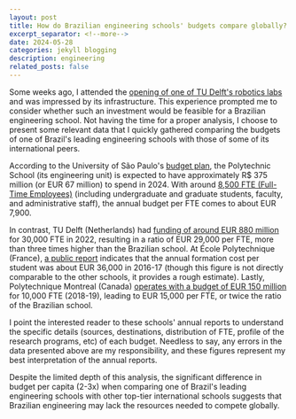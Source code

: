 ```yaml
---
layout: post
title: How do Brazilian engineering schools' budgets compare globally?
excerpt_separator: <!--more-->
date: 2024-05-28
categories: jekyll blogging
description: engineering
related_posts: false
---
```


Some weeks ago, I attended the [opening of one of TU Delft's robotics labs][opening-cor] and was impressed by its infrastructure. This experience prompted me to consider whether such an investment would be feasible for a Brazilian engineering school. Not having the time for a proper analysis, I choose to present some relevant data that I quickly gathered comparing the budgets of one of Brazil's leading engineering schools with those of some of its international peers.   

<!--more-->

According to the University of São Paulo's [budget plan][budget-poli], the Polytechnic School (its engineering unit) is expected to have approximately R$ 375 million (or EUR 67 million) to spend in 2024. With around [8,500 FTE (Full-Time Employees)][students-poli] (including undergraduate and graduate students, faculty, and administrative staff), the annual budget per FTE comes to about EUR 7,900.

In contrast, TU Delft (Netherlands) had [funding of around EUR 880 million][budget-tudelft] for 30,000 FTE in 2022, resulting in a ratio of EUR 29,000 per FTE, more than three times higher than the Brazilian school. At École Polytechnique (France), [a public report][budget-polytechnique] indicates that the annual formation cost per student was about EUR 36,000 in 2016-17 (though this figure is not directly comparable to the other schools, it provides a rough estimate). Lastly, Polytechnique Montreal (Canada) [operates with a budget of EUR 150 million][budget-poly-montreal] for 10,000 FTE (2018-19), leading to EUR 15,000 per FTE, or twice the ratio of the Brazilian school.

I point the interested reader to these schools' annual reports to understand the specific details (sources, destinations, distribution of FTE, profile of the research programs, etc) of each budget. Needless to say, any errors in the data presented above are my responsibility, and these figures represent my best interpretation of the annual reports.

Despite the limited depth of this analysis, the significant difference in budget per capita (2-3x) when comparing one of Brazil's leading engineering schools with other top-tier international schools suggests that Brazilian engineering may lack the resources needed to compete globally.



[opening-cor]: https://www.tudelft.nl/en/2024/me/news/tu-delft-mechanical-engineering-opens-new-robotics-lab
[budget-poli]: https://sites.usp.br/codage/gestao-orcamentaria/prestacao-de-contas/
[students-poli]: https://www.poli.usp.br/institucional/poli-em-numeros
[budget-tudelft]: https://filelist.tudelft.nl/TUDelft/Over_TU_Delft/Feiten_Cijfers/jaarverslagen/TU%20Delft%20Jaarverslag%202022%20EN%20%28def%29.pdf
[budget-polytechnique]: https://www.ccomptes.fr/system/files/2020-02/20200225-12-TomeI-ecole-polytechnique.pdf
[budget-poly-montreal]: https://www.polymtl.ca/renseignements-generaux/en/about-polytechnique